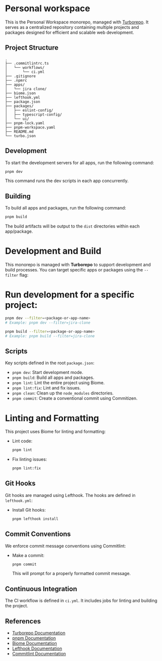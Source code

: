 # Personal workspace

This is the Personal Workspace monorepo, managed with [Turborepo](https://turbo.build/repo). It serves as a centralized repository containing multiple projects and packages designed for efficient and scalable web development.

## Project Structure

```
.
├── .commitlintrc.ts
│   └── workflows/
│       └── ci.yml
├── .gitignore
├── .npmrc
├── apps/
│   └── jira clone/
├── biome.json
├── lefthook.yml
├── package.json
├── packages/
│   ├── eslint-config/
│   ├── typescript-config/
│   └── ui/
├── pnpm-lock.yaml
├── pnpm-workspace.yaml
├── README.md
└── turbo.json
```
## Development

To start the development servers for all apps, run the following command:

```sh
pnpm dev
```

This command runs the dev scripts in each app concurrently.

## Building

To build all apps and packages, run the following command:

```sh
pnpm build
```

The build artifacts will be output to the `dist` directories within each app/package.

# Development and Build

This monorepo is managed with **Turborepo** to support development and build processes. You can target specific apps or packages using the `--filter` flag:

# Run development for a specific project:

  ```sh
  pnpm dev --filter=<package-or-app-name>
  # Example: pnpm dev --filter=jira-clone

 pnpm build --filter=<package-or-app-name>
  # Example: pnpm build --filter=jira-clone
 ```

## Scripts

Key scripts defined in the root `package.json`:

- `pnpm dev`: Start development mode.
- `pnpm build`: Build all apps and packages.
- `pnpm lint`: Lint the entire project using Biome.
- `pnpm lint:fix`: Lint and fix issues.
- `pnpm clean`: Clean up the `node_modules` directories.
- `pnpm commit`: Create a conventional commit using Commitizen.

# Linting and Formatting

This project uses Biome for linting and formatting:

- Lint code:

  ```sh
  pnpm lint
  ```

- Fix linting issues:

  ```sh
  pnpm lint:fix
  ```

## Git Hooks

Git hooks are managed using Lefthook. The hooks are defined in `lefthook.yml`:

- Install Git hooks:

  ```sh
  pnpm lefthook install
  ```

## Commit Conventions

We enforce commit message conventions using Commitlint:

- Make a commit:

  ```sh
  pnpm commit
  ```

  This will prompt for a properly formatted commit message.

## Continuous Integration

The CI workflow is defined in `ci.yml`. It includes jobs for linting and building the project.

## References

- [Turborepo Documentation](https://turbo.build/repo/docs)
- [pnpm Documentation](https://pnpm.io)
- [Biome Documentation](https://biomejs.dev)
- [Lefthook Documentation](https://evilmartians.com/chronicles/lefthook)
- [Commitlint Documentation](https://commitlint.js.org)
